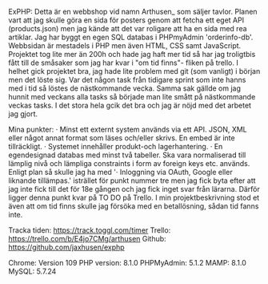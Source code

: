 ExPHP:
Detta är en webbshop vid namn Arthusen_ som säljer tavlor.
Planen vart att jag skulle göra en sida för posters genom att fetcha ett eget API (products.json) men jag kände att det var roligare att ha en sida med rea artiklar.
Jag har byggt en egen SQL databas i PHPmyAdmin 'orderinfo-db'. Webbsidan är mestadels i PHP men även HTML, CSS samt JavaScript. Projektet tog lite mer än 200h och hade jag
haft mer tid så har jag troligtbis fått till de småsaker som jag har kvar i "om tid finns"- fliken på trello.
I helhet gick projektet bra, jag hade lite problem med git (som vanligt) i början men det löste sig. Var det någon task från tidigare sprint som inte hanns med i tid så 
löstes de nästkommande vecka. Samma sak gällde om jag hunnit med veckans alla tasks så började man lite smått på nästkommande veckas tasks. I det stora hela gcik det bra
och jag är nöjd med det arbetet jag gjort.


Mina punkter:
· Minst ett externt system används via ett API. JSON, XML eller något annat format som läses och/eller skrivs. En embed är inte tillräckligt.
· Systemet innehåller produkt-och lagerhantering.
· En egendesignad databas med minst två tabeller. Ska vara normaliserad till lämplig nivå och lämpliga constraints i form av foreign keys etc. används.
Enligt plan så skulle jag ha med '· Inloggning via OAuth, Google eller liknande tillämpas.' istrället för punkt nummer tre men jag fick byta efter att jag inte fick till det för 18e
gången och jag fick inget svar från lärarna. Därför ligger denna punkt kvar på TO DO på Trello. I min projektbeskrivning stod et även att om tid finns skulle jag försöka med en 
betallösning, sådan tid fanns inte.

Tracka tiden: https://track.toggl.com/timer
Trello: https://trello.com/b/E4jo7CMg/arthusen
Github: https://github.com/jaxhusen/exphp

Chrome: Version 109
PHP version: 8.1.0
PHPMyAdmin: 5.1.2
MAMP: 8.1.0
MySQL: 5.7.24